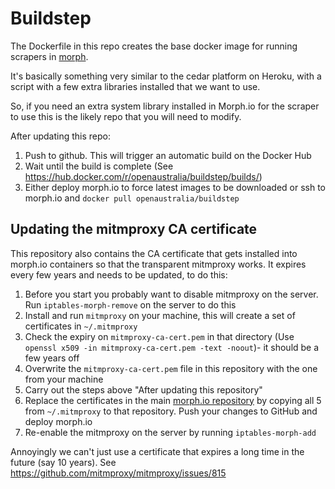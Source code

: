# Buildstep

The Dockerfile in this repo creates the base docker image for running scrapers in [morph](https://github.com/openaustralia/morph).

It's basically something very similar to the cedar platform on Heroku, with a script with a few extra libraries
installed that we want to use.

So, if you need an extra system library installed in Morph.io for the scraper to use this is the likely repo that you will need
to modify.

After updating this repo:

1. Push to github. This will trigger an automatic build on the Docker Hub
2. Wait until the build is complete (See https://hub.docker.com/r/openaustralia/buildstep/builds/)
3. Either deploy morph.io to force latest images to be downloaded or ssh to morph.io and `docker pull openaustralia/buildstep`

## Updating the mitmproxy CA certificate

This repository also contains the CA certificate that gets installed into morph.io containers so that the transparent mitmproxy works. It expires every few years and needs to be updated, to do this:

1. Before you start you probably want to disable mitmproxy on the server. Run `iptables-morph-remove` on the server to do this
2. Install and run `mitmproxy` on your machine, this will create a set of certificates in `~/.mitmproxy`
3. Check the expiry on `mitmproxy-ca-cert.pem` in that directory (Use `openssl x509 -in mitmproxy-ca-cert.pem -text -noout`)- it should be a few years off
4. Overwrite the `mitmproxy-ca-cert.pem` file in this repository with the one from your machine
5. Carry out the steps above "After updating this repository"
6. Replace the certificates in the main [morph.io repository](https://github.com/openaustralia/morph) by copying all 5 from `~/.mitmproxy` to that repository. Push your changes to GitHub and deploy morph.io
7. Re-enable the mitmproxy on the server by running `iptables-morph-add`

Annoyingly we can't just use a certificate that expires a long time in the future (say 10 years). See https://github.com/mitmproxy/mitmproxy/issues/815
